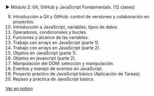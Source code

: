 ► Módulo 2: Git, GitHub y JavaScript Fundamentals. (12 clases) 

9. Introducción a Git y GitHub: control de versiones y colaboración en proyectos.
10. Introducción a JavaScript, variables, tipos de datos.
11. Operadores, condicionales y bucles.
12. Funciones y alcance de las variables.
13. Trabajo con arrays en JavaScript (parte 1).
14. Trabajo con arrays en JavaScript (parte 2). 
15. Objetos en JavaScript (parte 1).
16. Objetos en javascript (parte 2).
17. Manipulación del DOM: selección y manipulación.
18. Eventos y manejo de eventos en JavaScript.
19. Proyecto práctico de JavaScript básico (Aplicación de Tareas).
20. Repaso y práctica de JavaScript básico.

[Ver en notion](https://troubled-roquefort-c50.notion.site/Modulo-2-Arbrok-2a4120cf002041f880cc9644e311ade4?pvs=4)